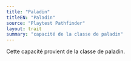 ```yaml
---
title: "Paladin"
titleEN: "Paladin"
source: "Playtest Pathfinder"
layout: trait
summary: "capacité de la classe de paladin"
---
```

Cette capacité provient de la classe de paladin.
